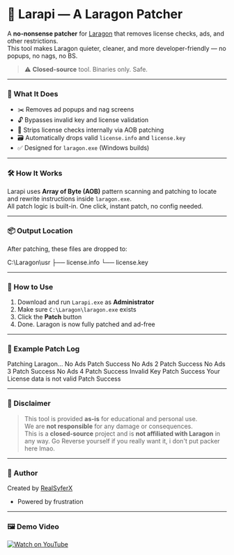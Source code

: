 # 🧨 Larapi — A Laragon Patcher

A **no-nonsense patcher** for [Laragon](https://laragon.org/) that removes license checks, ads, and other restrictions.  
This tool makes Laragon quieter, cleaner, and more developer-friendly — no popups, no nags, no BS.

> ⚠️ **Closed-source** tool. Binaries only. Safe.

---

### 🎯 What It Does

- ✂️ Removes ad popups and nag screens
- 🔓 Bypasses invalid key and license validation
- 🧼 Strips license checks internally via AOB patching
- 🗃️ Automatically drops valid `license.info` and `license.key`
- ✅ Designed for `laragon.exe` (Windows builds)

---

### 🛠️ How It Works

Larapi uses **Array of Byte (AOB)** pattern scanning and patching to locate and rewrite instructions inside `laragon.exe`.  
All patch logic is built-in. One click, instant patch, no config needed.

---

### 📦 Output Location

After patching, these files are dropped to:

C:\Laragon\usr
├── license.info
└── license.key


---

### 🚀 How to Use

1. Download and run `Larapi.exe` as **Administrator**
2. Make sure `C:\Laragon\laragon.exe` exists
3. Click the **Patch** button
4. Done. Laragon is now fully patched and ad-free

---

### 🧪 Example Patch Log
Patching Laragon...
No Ads Patch Success
No Ads 2 Patch Success
No Ads 3 Patch Success
No Ads 4 Patch Success
Invalid Key Patch Success
Your License data is not valid Patch Success


---

### 📜 Disclaimer

> This tool is provided **as-is** for educational and personal use.  
> We are **not responsible** for any damage or consequences.  
> This is a **closed-source** project and is **not affiliated with Laragon** in any way.
> Go Reverse yourself if you really want it, i don't put packer here lmao.

---

### 👑 Author

Created by [RealSyferX](https://github.com/RealSyferX)  
- Powered by frustration

---

### 🖼️ Demo Video

[![Watch on YouTube](https://img.youtube.com/vi/ZoYviG6fmb8/hqdefault.jpg)](https://www.youtube.com/watch?v=ZoYviG6fmb8)


